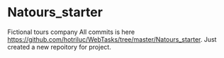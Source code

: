# Natours_starter
Fictional tours company
All commits is here https://github.com/hotriluc/WebTasks/tree/master/Natours_starter. Just created a new repoitory for project.
